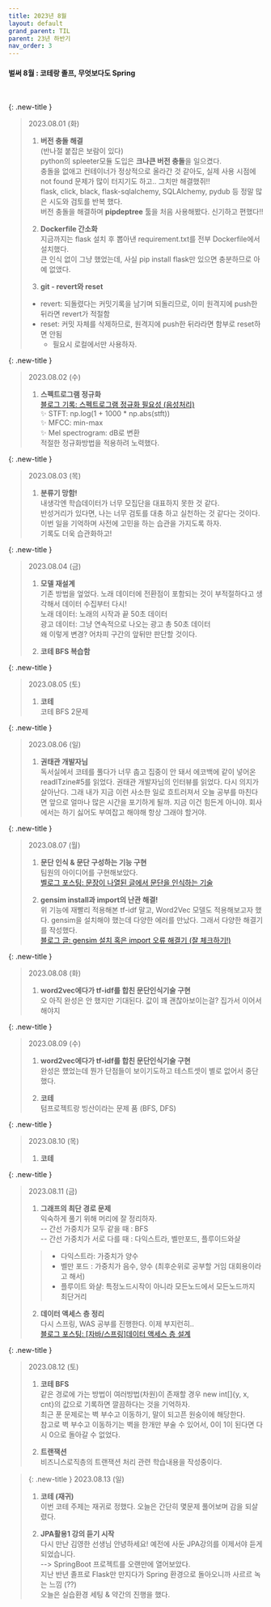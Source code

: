 ```yaml
---
title: 2023년 8월
layout: default
grand_parent: TIL
parent: 23년 하반기
nav_order: 3
---
```


#### 벌써 8월 : 코테랑 졸프, 무엇보다도 Spring
<br>


{: .new-title }
> 2023.08.01 (화)
> 
> 1. **버전 충돌 해결**<br>
> (반나절 붙잡은 보람이 있다)<br>
> python의 spleeter모듈 도입은 **크나큰 버전 충돌**을 일으켰다.<br>
> 충돌을 없애고 컨테이너가 정상적으로 올라간 것 같아도, 실제 사용 시점에 not found 문제가 많이 터지기도 하고.. 그치만 해결했쥐!!<br>
> flask, click, black, flask-sqlalchemy, SQLAlchemy, pydub 등 정말 많은 시도와 검토를 반복 했다.<br>
> 버전 충돌을 해결하며 **pipdeptree** 툴을 처음 사용해봤다. 신기하고 편했다!!<br>
> 
> 2. **Dockerfile 간소화**<br>
> 지금까지는 flask 설치 후 뽑아낸 requirement.txt를 전부 Dockerfile에서 설치했다.<br>
> 큰 인식 없이 그냥 했었는데, 사실 pip install flask만 있으면 충분하므로 아예 없앴다.
>
> 3. **git - revert와 reset**<br>
> - revert: 되돌렸다는 커밋기록을 남기며 되돌리므로, 이미 원격지에 push한 뒤라면 revert가 적절함<br>
> - reset: 커밋 자체를 삭제하므로, 원격지에 push한 뒤라라면 함부로 reset하면 안됨<br>
>   - 필요시 로컬에서만 사용하자.



{: .new-title }
> 2023.08.02 (수)
> 
> 1. **스펙트로그램 정규화**<br>
> [블로그 기록: 스펙트로그램 정규화 필요성 (음성처리)](https://splendidlolli.tistory.com/626)<br>
> ✨ STFT:  np.log(1 + 1000 * np.abs(stft))<br>
> ✨ MFCC: min-max<br>
> ✨ Mel spectrogram: dB로 변환<br>
> 적절한 정규화방법을 적용하려 노력했다.<br>
> 

{: .new-title }
> 2023.08.03 (목)
> 
> 1. **분류기 망함!**<br>
> 내생각엔 학습데이터가 너무 모집단을 대표하지 못한 것 같다.<br>
> 반성거리가 있다면, 나는 너무 검토를 대충 하고 실천하는 것 같다는 것이다.<br>
> 이번 일을 기억하며 사전에 고민을 하는 습관을 가지도록 하자.<br>
> 기록도 더욱 습관화하고!<br>



{: .new-title }
> 2023.08.04 (금)
> 
> 1. **모델 재설계**<br>
> 기존 방법을 엎었다. 노래 데이터에 전환점이 포함되는 것이 부적절하다고 생각해서 데이터 수집부터 다시!<br>
> 노래 데이터: 노래의 시작과 끝 50초 데이터<br>
> 광고 데이터: 그냥 연속적으로 나오는 광고 총 50초 데이터<br>
> 왜 이렇게 변경? 어차피 구간의 앞뒤만 판단할 것이다.<br>
>
> 2. **코테 BFS 복습함**<br>
> 



{: .new-title }
> 2023.08.05 (토)
> 
> 1. **코테**<br>
> 코테 BFS 2문제
> 


{: .new-title }
> 2023.08.06 (일)
> 
> 1. **권태관 개발자님**<br>
> 독서실에서 코테를 풀다가 너무 춥고 집중이 안 돼서 에코백에 같이 넣어온 readITzine#5를 읽었다. 권태관 개발자님의 인터뷰를 읽었다. 다시 의지가 살아난다. 그래 내가 지금 이런 사소한 일로 흐트러져서 오늘 공부를 마친다면 앞으로 얼마나 많은 시간을 포기하게 될까. 지금 이건 힘든게 아니야. 회사에서는 하기 싫어도 부여잡고 해야해 항상 그래야 할거야.


{: .new-title }
> 2023.08.07 (월)
> 1. **문단 인식 & 문단 구성하는 기능 구현**<br>
> 팀원의 아이디어를 구현해보았다.<br>
> [벨로그 포스팅: 문장이 나열된 글에서 문단을 인식하는 기술](https://velog.io/@yyeennyy/%EB%AC%B8%EB%8B%A8-%EB%B6%84%EB%A5%98-%EA%B8%B0%EC%88%A0)
> 
> 2. **gensim install과 import의 난관 해결!**<br>
> 위 기능에 재빨리 적용해본 tf-idf 말고, Word2Vec 모델도 적용해보고자 했다. gensim을 설치해야 했는데 다양한 에러를 만났다. 그래서 다양한 해결기를 작성했다.<br>
> [블로그 글: gensim 설치 혹은 import 오류 해결기 (잘 체크하기!)](https://splendidlolli.tistory.com/627)


{: .new-title }
> 2023.08.08 (화)
> 1. **word2vec에다가 tf-idf를 합친 문단인식기술 구현**<br>
> 오 아직 완성은 안 했지만 기대된다. 값이 꽤 괜찮아보이는걸? 집가서 이어서 해야지 



{: .new-title }
> 2023.08.09 (수)
> 1. **word2vec에다가 tf-idf를 합친 문단인식기술 구현**<br>
> 완성은 헀었는데 뭔가 단점들이 보이기도하고 테스트셋이 별로 없어서 중단했다.<br>
>
> 2. **코테**<br>
> 텀프로젝트랑 빙산이라는 문제 품 (BFS, DFS)<br>
> 



{: .new-title }
> 2023.08.10 (목)
> 1. **코테**<br>
>
> 



{: .new-title }
> 2023.08.11 (금)
> 1. **그래프의 최단 경로 문제**<br>
> 익숙하게 풀기 위해 머리에 잘 정리하자. <br>
> -- 간선 가중치가 모두 같을 때 : BFS<br>
> -- 간선 가중치가 서로 다를 때 : 다익스트라, 벨만포드, 플루이드와샬<br>
>> - 다익스트라: 가중치가 양수
>> - 벨만 포드 : 가중치가 음수, 양수 (최후순위로 공부할 거임 대회용이라고 해서)
>> - 플루이트 와샬: 특정노드시작이 아니라 모든노드에서 모든노드까지 최단거리
> 2. **데이터 액세스 층 정리**<br>
> 다시 스프링, WAS 공부를 진행한다. 이제 부지런히.. <br>
> [블로그 포스팅: [자바/스프링]데이터 액세스 층 설계](https://splendidlolli.tistory.com/629)
> 

{: .new-title }
> 2023.08.12 (토)
> 1. **코테 BFS**<br>
> 같은 경로에 가는 방법이 여러방법(차원)이 존재할 경우 new int[]{y, x, cnt}의 값으로 기록하면 깔끔하다는 것을 기억하자.<br>
> 최근 푼 문제로는 벽 부수고 이동하기, 말이 되고픈 원숭이에 해당한다.<br>
> 참고로 벽 부수고 이동하기는 벽을 한개만 부술 수 있어서, 0이 1이 된다면 다시 0으로 돌아갈 수 없었다.<br>
>
> 2. **트랜잭션**<br>
> 비즈니스로직층의 트랜잭션 처리 관련 학습내용을 작성중이다.<br>
>

> {: .new-title }
> 2023.08.13 (일)
> 1. **코테 (재귀)**<br>
> 이번 코테 주제는 재귀로 정했다. 오늘은 간단히 몇문제 풀어보며 감을 되살렸다.
>
> 2. **JPA활용1 강의 듣기 시작**<br>
> 다시 만난 김영한 선생님 안녕하세요! 예전에 사둔 JPA강의를 이제서야 듣게 되었습니다.<br>
> --> SpringBoot 프로젝트를 오랜만에 열어보았다.<br> 지난 반년 졸프로 Flask만 만지다가 Spring 환경으로 돌아오니까 사르르 녹는 느낌 (??)<br>
> 오늘은 실습환경 세팅 & 약간의 진행을 했다. 